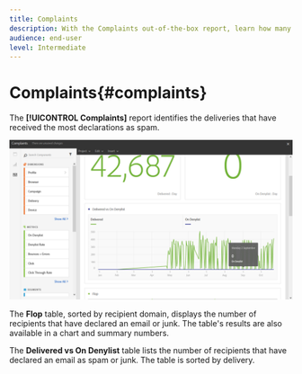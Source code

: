 ```yaml
---
title: Complaints
description: With the Complaints out-of-the-box report, learn how many time delivery was declared as spam.
audience: end-user
level: Intermediate
---
```

# Complaints{#complaints}

The **[!UICONTROL Complaints]** report identifies the deliveries that have received the most declarations as spam.

![](assets/delivery_reports_complaints.png)

The **Flop** table, sorted by recipient domain, displays the number of recipients that have declared an email or junk. The table's results are also available in a chart and summary numbers.

The **Delivered vs On Denylist** table lists the number of recipients that have declared an email as spam or junk. The table is sorted by delivery.
